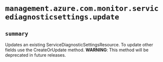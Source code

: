 # `management.azure.com.monitor.servicediagnosticsettings.update`

## `summary`
Updates an existing ServiceDiagnosticSettingsResource. To update other fields use the CreateOrUpdate method. **WARNING**: This method will be deprecated in future releases.


